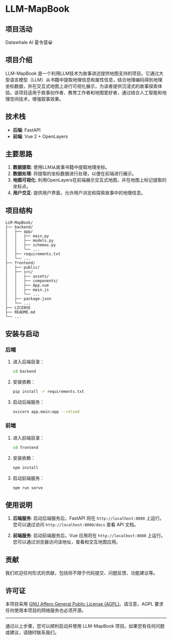 # LLM-MapBook

## 项目活动

Datawhale AI 夏令营😀

## 项目介绍

LLM-MapBook 是一个利用LLM技术为故事讲述提供地图支持的项目。它通过大型语言模型（LLM）从书籍中提取地理信息和属性信息，结合地理编码得到地理坐标数据，并在交互式地图上进行可视化展示，为读者提供沉浸式的故事探索体验。该项目适用于故事创作者、教育工作者和地图爱好者，通过结合人工智能和地理空间技术，增强叙事效果。

## 技术栈

- **后端**: FastAPI
- **前端**: Vue 2 + OpenLayers

## 主要思路

1. **数据提取**: 使用LLM从故事书籍中提取地理坐标。
2. **数据处理**: 将提取的坐标数据进行处理，以便在前端进行展示。
3. **地图可视化**: 利用OpenLayers在前端展示交互式地图，并在地图上标记提取的坐标点。
4. **用户交互**: 提供用户界面，允许用户浏览和探索故事中的地理信息。

## 项目结构

```
LLM-MapBook/
├── backend/
│   ├── app/
│   │   ├── main.py
│   │   ├── models.py
│   │   ├── schemas.py
│   │   └── ...
│   ├── requirements.txt
│   └── ...
├── frontend/
│   ├── public/
│   ├── src/
│   │   ├── assets/
│   │   ├── components/
│   │   ├── App.vue
│   │   ├── main.js
│   │   └── ...
│   ├── package.json
│   └── ...
├── LICENSE
├── README.md
└── ...
```

## 安装与启动

### 后端

1. 进入后端目录：
   ```sh
   cd backend
   ```

2. 安装依赖：
   ```sh
   pip install -r requirements.txt
   ```

3. 启动后端服务：
   ```sh
   uvicorn app.main:app --reload
   ```

### 前端

1. 进入前端目录：
   ```sh
   cd frontend
   ```

2. 安装依赖：
   ```sh
   npm install
   ```

3. 启动前端服务：
   ```sh
   npm run serve
   ```

## 使用说明

1. **后端服务**: 启动后端服务后，FastAPI 将在 `http://localhost:8000` 上运行。您可以通过访问 `http://localhost:8000/docs` 查看 API 文档。

2. **前端服务**: 启动前端服务后，Vue 应用将在 `http://localhost:8080` 上运行。您可以通过浏览器访问该地址，查看和交互地图应用。

## 贡献

我们欢迎任何形式的贡献，包括但不限于代码提交、问题反馈、功能建议等。

## 许可证

本项目采用 [GNU Affero General Public License (AGPL)](LICENSE)。请注意，AGPL 要求任何使用本项目的网络服务也必须开源。

---

通过以上步骤，您可以顺利启动并使用 LLM-MapBook 项目。如果您有任何问题或建议，请随时联系我们。

